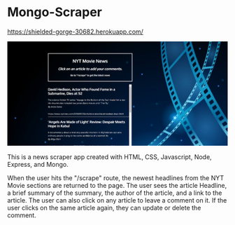 # Mongo-Scraper

https://shielded-gorge-30682.herokuapp.com/

![screenshot](/public/images/screenshot.PNG)

This is a news scraper app created with HTML, CSS, Javascript, Node, Express, and Mongo.

When the user hits the "/scrape" route, the newest headlines from the NYT Movie sections are returned to the page.  The user sees the article Headline, a brief summary of the summary, the author of the article, and a link to the article.  The user can also click on any article to leave a comment on it.  If the user clicks on the same article again, they can update or delete the comment.
